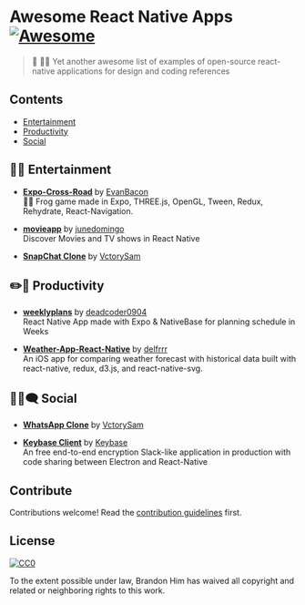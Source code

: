 # Awesome React Native Apps [![Awesome](https://cdn.rawgit.com/sindresorhus/awesome/d7305f38d29fed78fa85652e3a63e154dd8e8829/media/badge.svg)](https://github.com/sindresorhus/awesome)

> 🚀 🏊🏾  Yet another awesome list of examples of open-source react-native applications for design and coding references

## Contents

- [Entertainment](#🍿🎢-entertainment)
- [Productivity](#✏️📎-productivity)
- [Social](#💃🏽🗨-social)

## 🍿🎢 Entertainment

- **[Expo-Cross-Road](https://github.com/EvanBacon/Expo-Crossy-Road)** by [EvanBacon](https://github.com/EvanBacon)    
    🐥🚙 Frog game made in Expo, THREE.js, OpenGL, Tween, Redux, Rehydrate, React-Navigation.

- **[movieapp](https://github.com/junedomingo/movieapp)** by [junedomingo](https://github.com/junedomingo)    
    Discover Movies and TV shows in React Native
    
- **[SnapChat Clone](https://github.com/VctrySam/SnapChat)** by [VctorySam](https://github.com/VctrySam/)


## ✏️📎 Productivity

- **[weeklyplans](https://github.com/deadcoder0904/weeklyplans)** by [deadcoder0904](https://github.com/deadcoder0904)    
    React Native App made with Expo & NativeBase for planning schedule in Weeks
    
- **[Weather-App-React-Native](https://github.com/delfrrr/weather-app-react-native)** by [delfrrr](https://github.com/delfrrj)    
    An iOS app for comparing weather forecast with historical data built with react-native, redux, d3.js, and react-native-svg.

## 💃🏽🗨 Social

- **[WhatsApp Clone](https://github.com/VctrySam/whatsapp)** by [VctorySam](https://github.com/VctrySam)

- **[Keybase Client](https://github.com/keybase/client/tree/master/shared/react-native)** by [Keybase](https://github.com/keybase/)    
   An free end-to-end encryption Slack-like application in production with code sharing between Electron and React-Native

## Contribute

Contributions welcome! Read the [contribution guidelines](contributing.md) first.


## License

[![CC0](http://mirrors.creativecommons.org/presskit/buttons/88x31/svg/cc-zero.svg)](http://creativecommons.org/publicdomain/zero/1.0)

To the extent possible under law, Brandon Him has waived all copyright and
related or neighboring rights to this work.
